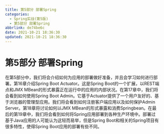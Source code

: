 ```yaml
---
title: 第5部分 部署Spring
categories:
  - Spring实战(第5版)
  - 第5部分 部署Spring
abbrlink: de74be6c
date: 2021-10-21 18:36:30
updated: 2021-10-21 18:36:30
---
```

# 第5部分 部署Spring
在第5部分中，我们将会介绍如何为应用的部署做好准备，并且会学习如何进行部署。第16章介绍Spring Boot Actuator。这是Spring Boot的一个扩展，以REST端点和JMX MBean的形式暴露正在运行中的应用的内部状况。在第17章中，我们将会看到如何使用Spring Boot Admin。它基于Actuator提供了一个用户友好的、基于浏览器的管理型应用。我们将会看到如何注册客户端应用以及如何保护Admin Server。第18章将讨论如何以JMX MBean的形式暴露和消费Springbean。在最后的第19章中，我们将会看到如何将Spring应用部署到各种生产环境中。部署过基于Java应用的人可能认为这轻而易举，但是Spring Boot和相关的Spring项目有很多特性，使得Spring Boot应用的部署有些不同。
